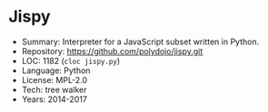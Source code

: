 # Jispy

* Summary:    Interpreter for a JavaScript subset written in Python.
* Repository: https://github.com/polydojo/jispy.git
* LOC:        1182 (`cloc jispy.py`)
* Language:   Python
* License:    MPL-2.0
* Tech:       tree walker
* Years:      2014-2017
